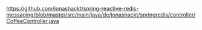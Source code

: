 https://github.com/jonashackt/spring-reactive-redis-messaging/blob/master/src/main/java/de/jonashackt/springredis/controller/CoffeeController.java